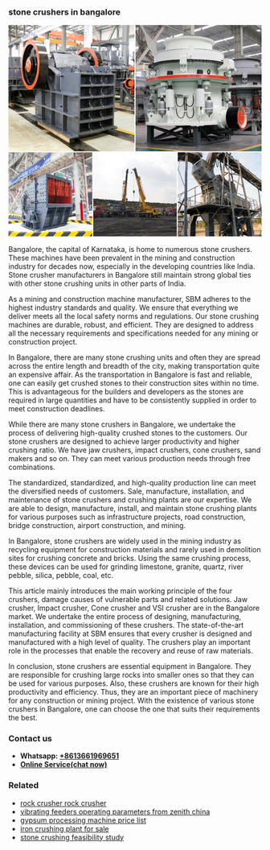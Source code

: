 <h3>stone crushers in bangalore</h3><img src='1708587429.jpg' alt=''><p>Bangalore, the capital of Karnataka, is home to numerous stone crushers. These machines have been prevalent in the mining and construction industry for decades now, especially in the developing countries like India. Stone crusher manufacturers in Bangalore still maintain strong global ties with other stone crushing units in other parts of India.</p><p>As a mining and construction machine manufacturer, SBM adheres to the highest industry standards and quality. We ensure that everything we deliver meets all the local safety norms and regulations. Our stone crushing machines are durable, robust, and efficient. They are designed to address all the necessary requirements and specifications needed for any mining or construction project. </p><p>In Bangalore, there are many stone crushing units and often they are spread across the entire length and breadth of the city, making transportation quite an expensive affair. As the transportation in Bangalore is fast and reliable, one can easily get crushed stones to their construction sites within no time. This is advantageous for the builders and developers as the stones are required in large quantities and have to be consistently supplied in order to meet construction deadlines.</p><p>While there are many stone crushers in Bangalore, we undertake the process of delivering high-quality crushed stones to the customers. Our stone crushers are designed to achieve larger productivity and higher crushing ratio. We have jaw crushers, impact crushers, cone crushers, sand makers and so on. They can meet various production needs through free combinations.</p><p>The standardized, standardized, and high-quality production line can meet the diversified needs of customers. Sale, manufacture, installation, and maintenance of stone crushers and crushing plants are our expertise. We are able to design, manufacture, install, and maintain stone crushing plants for various purposes such as infrastructure projects, road construction, bridge construction, airport construction, and mining.</p><p>In Bangalore, stone crushers are widely used in the mining industry as recycling equipment for construction materials and rarely used in demolition sites for crushing concrete and bricks. Using the same crushing process, these devices can be used for grinding limestone, granite, quartz, river pebble, silica, pebble, coal, etc.</p><p>This article mainly introduces the main working principle of the four crushers, damage causes of vulnerable parts and related solutions. Jaw crusher, Impact crusher, Cone crusher and VSI crusher are in the Bangalore market. We undertake the entire process of designing, manufacturing, installation, and commissioning of these crushers. The state-of-the-art manufacturing facility at SBM ensures that every crusher is designed and manufactured with a high level of quality. The crushers play an important role in the processes that enable the recovery and reuse of raw materials.</p><p>In conclusion, stone crushers are essential equipment in Bangalore. They are responsible for crushing large rocks into smaller ones so that they can be used for various purposes. Also, these crushers are known for their high productivity and efficiency. Thus, they are an important piece of machinery for any construction or mining project. With the existence of various stone crushers in Bangalore, one can choose the one that suits their requirements the best.</p><h3>Contact us</h3><ul><li><strong>Whatsapp:&nbsp;<a href="https://wa.me/8613661969651">+8613661969651</a></strong></li><li><a href="https://swt.shibang-china.com/?git&amp;zhl&amp;stone crushers in bangalore"><strong>Online Service(chat now)</strong></a></li></ul><h3>Related</h3><ul><li><a href='rock crusher rock crusher.md'>rock crusher rock crusher</a></li><li><a href='vibrating feeders operating parameters from zenith china.md'>vibrating feeders operating parameters from zenith china</a></li><li><a href='gypsum processing machine price list.md'>gypsum processing machine price list</a></li><li><a href='iron crushing plant for sale.md'>iron crushing plant for sale</a></li><li><a href='stone crushing feasibility study.md'>stone crushing feasibility study</a></li></ul>